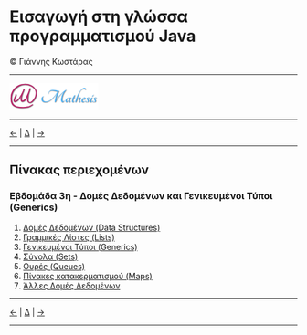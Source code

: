 # Εισαγωγή στη γλώσσα προγραμματισμού Java 
© Γιάννης Κωστάρας

---

[![Mathesis](../../assets/mathesis.png)](http://mathesis.cup.gr)

---

[<-](../Week2/README.md) | [Δ](../README.md) | [->](../Week4/README.md) 
 
---

## Πίνακας περιεχομένων
### Εβδομάδα 3η - Δομές Δεδομένων και Γενικευμένοι Τύποι (Generics)
1. [Δομές Δεδομένων (Data Structures)](3.1-DataStructures/README.md) 
2. [Γραμμικές Λίστες (Lists)](3.2-Lists/README.md) 
3. [Γενικευμένοι Τύποι (Generics)](3.3-Generics/README.md) 
4. [Σύνολα (Sets)](3.4-Sets/README.md) 
5. [Ουρές (Queues)](3.5-Queues/README.md) 
6. [Πίνακες κατακερματισμού (Maps)](3.6-Maps/README.md) 
7. [Άλλες Δομές Δεδομένων](3.7-OtherCollections/README.md)

---

[<-](../Week2/README.md) | [Δ](../README.md) | [->](../Week4/README.md) 
 
---